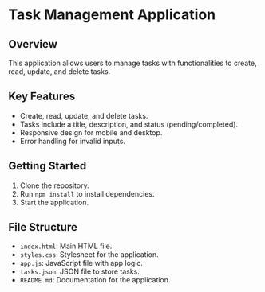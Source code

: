 # Task Management Application

## Overview
This application allows users to manage tasks with functionalities to create, read, update, and delete tasks.

## Key Features
- Create, read, update, and delete tasks.
- Tasks include a title, description, and status (pending/completed).
- Responsive design for mobile and desktop.
- Error handling for invalid inputs.

## Getting Started
1. Clone the repository.
2. Run `npm install` to install dependencies.
3. Start the application.

## File Structure
- `index.html`: Main HTML file.
- `styles.css`: Stylesheet for the application.
- `app.js`: JavaScript file with app logic.
- `tasks.json`: JSON file to store tasks.
- `README.md`: Documentation for the application.